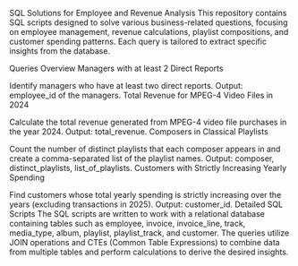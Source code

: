 SQL Solutions for Employee and Revenue Analysis
This repository contains SQL scripts designed to solve various business-related questions, focusing on employee management, revenue calculations, playlist compositions, and customer spending patterns. Each query is tailored to extract specific insights from the database.

Queries Overview
Managers with at least 2 Direct Reports

Identify managers who have at least two direct reports.
Output: employee_id of the managers.
Total Revenue for MPEG-4 Video Files in 2024

Calculate the total revenue generated from MPEG-4 video file purchases in the year 2024.
Output: total_revenue.
Composers in Classical Playlists

Count the number of distinct playlists that each composer appears in and create a comma-separated list of the playlist names.
Output: composer, distinct_playlists, list_of_playlists.
Customers with Strictly Increasing Yearly Spending

Find customers whose total yearly spending is strictly increasing over the years (excluding transactions in 2025).
Output: customer_id.
Detailed SQL Scripts
The SQL scripts are written to work with a relational database containing tables such as employee, invoice, invoice_line, track, media_type, album, playlist, playlist_track, and customer. The queries utilize JOIN operations and CTEs (Common Table Expressions) to combine data from multiple tables and perform calculations to derive the desired insights.
